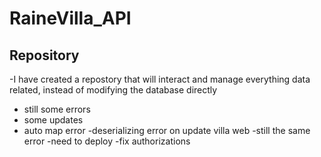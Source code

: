 # RaineVilla_API

## Repository
  
  -I have created a repostory that will interact and manage everything data related, instead of modifying the database directly
  
  - still some errors
- some updates
- auto map error
-deserializing error on update villa web
-still the same error 
-need to deploy
-fix authorizations
